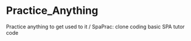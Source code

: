 # Practice_Anything
Practice anything to get used to it /
SpaPrac: clone coding basic SPA tutor code 
